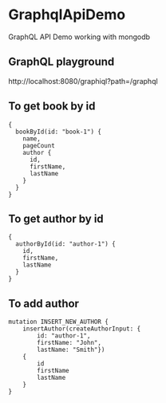 # GraphqlApiDemo
GraphQL API Demo working with mongodb

## GraphQL playground
http://localhost:8080/graphiql?path=/graphql

## To get book by id
    {
      bookById(id: "book-1") {
        name,
        pageCount
        author {
          id,
          firstName,
          lastName
        }
      }
    }

## To get author by id
    {
      authorById(id: "author-1") {
        id,
        firstName,
        lastName
      }
    }

## To add author
    mutation INSERT_NEW_AUTHOR {
        insertAuthor(createAuthorInput: {
            id: "author-1",
            firstName: "John",
            lastName: "Smith"})
        {
            id
            firstName
            lastName
        }
    }
